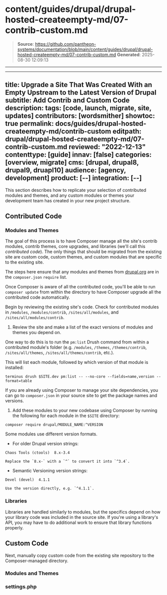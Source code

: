 # content/guides/drupal/drupal-hosted-createempty-md/07-contrib-custom.md

> **Source**: https://github.com/pantheon-systems/documentation/blob/main/content/guides/drupal/drupal-hosted-createempty-md/07-contrib-custom.md
> **Generated**: 2025-08-30 12:09:13

---

---
title: Upgrade a Site That Was Created With an Empty Upstream to the Latest Version of Drupal
subtitle: Add Contrib and Custom Code
description: 
tags: [code, launch, migrate, site, updates]
contributors: [wordsmither]
showtoc: true
permalink: docs/guides/drupal-hosted-createempty-md/contrib-custom
editpath: drupal/drupal-hosted-createempty-md/07-contrib-custom.md
reviewed: "2022-12-13"
contenttype: [guide]
innav: [false]
categories: [overview, migrate]
cms: [drupal, drupal8, drupal9, druapl10]
audience: [agency, development]
product: [--]
integration: [--]
---

This section describes how to replicate your selection of contributed modules and themes, and any custom modules or themes your development team has created in your new project structure.

## Contributed Code

### Modules and Themes

The goal of this process is to have Composer manage all the site's contrib modules, contrib themes, core upgrades, and libraries (we'll call this *contributed code*). The only things that should be migrated from the existing site are custom code, custom themes, and custom modules that are specific to the existing site.

The steps here ensure that any modules and themes from [drupal.org](https://drupal.org) are in the `composer.json` `require` list.

Once Composer is aware of all the contributed code, you'll be able to run `composer update` from within the directory to have Composer upgrade all the contributed code automatically.

Begin by reviewing the existing site's code. Check for contributed modules in `/modules`, `/modules/contrib`, `/sites/all/modules`, and `/sites/all/modules/contrib`.

1. Review the site and make a list of the exact versions of modules and themes you depend on.

  One way to do this is to run the `pm:list` Drush command from within a contributed module's folder (e.g. `/modules`, `/themes`, `/themes/contrib`, `/sites/all/themes`, `/sites/all/themes/contrib`, etc.).

  This will list each module, followed by which version of that module is installed:

  ```bash{promptUser:user}
  terminus drush $SITE.dev pm:list -- --no-core --fields=name,version --format=table
  ```

  If you are already using Composer to manage your site dependencies, you can go to `composer.json` in your source site to get the package names and versions.

1. Add these modules to your new codebase using Composer by running the following for each module in the `$SITE` directory:

  ```bash{promptUser:user}
  composer require drupal/MODULE_NAME:^VERSION
  ```

  <Partial file="module-name.md" />

  Some modules use different version formats.

   - For older Drupal version strings:

   ```none
   Chaos Tools (ctools)  8.x-3.4
   ```

    Replace the `8.x-` with a `^` to convert it into `^3.4`.

   - Semantic Versioning version strings:

   ```none
   Devel (devel)  4.1.1
   ```

    Use the version directly, e.g. `^4.1.1`.

### Libraries

Libraries are handled similarly to modules, but the specifics depend on how your library code was included in the source site. If you're using a library's API, you may have to do additional work to ensure that library functions properly.

## Custom Code

Next, manually copy custom code from the existing site repository to the Composer-managed directory.

### Modules and Themes

<Partial file="drupal/custom-modules-themes.md" />

### settings.php

<Partial file="drupal/custom-settings.md" />
